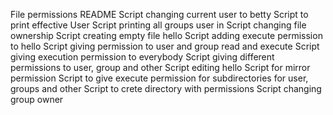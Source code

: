 File permissions README
Script changing current user to betty
Script to print effective User 
Script printing all groups user in
Script changing file ownership
Script creating empty file hello
Script adding execute permission to hello
Script giving permission to user and group read and execute
Script giving execution permission to everybody
Script giving different permissions to user, group and other
Script editing hello
Script for mirror permission
Script to give execute permission for subdirectories for user, groups and other
Script to crete directory with permissions
Script changing group owner
